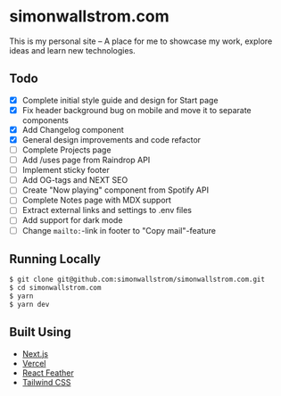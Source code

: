 # simonwallstrom.com

This is my personal site – A place for me to showcase my work, explore ideas and learn new technologies.

## Todo

- [x] Complete initial style guide and design for Start page
- [x] Fix header background bug on mobile and move it to separate components
- [x] Add Changelog component
- [x] General design improvements and code refactor
- [ ] Complete Projects page
- [ ] Add /uses page from Raindrop API
- [ ] Implement sticky footer
- [ ] Add OG-tags and NEXT SEO
- [ ] Create "Now playing" component from Spotify API
- [ ] Complete Notes page with MDX support
- [ ] Extract external links and settings to .env files
- [ ] Add support for dark mode
- [ ] Change `mailto:`-link in footer to "Copy mail"-feature

## Running Locally

```bash
$ git clone git@github.com:simonwallstrom/simonwallstrom.com.git
$ cd simonwallstrom.com
$ yarn
$ yarn dev
```

## Built Using

- [Next.js](https://nextjs.org/)
- [Vercel](https://vercel.com)
- [React Feather](https://github.com/feathericons/react-feather)
- [Tailwind CSS](https://tailwindcss.com/)

